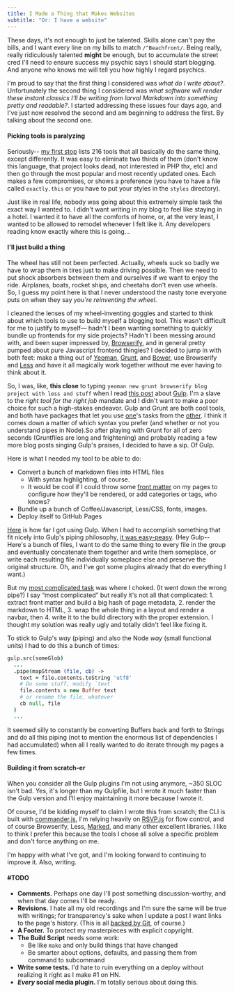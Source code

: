 ```yaml
---
title: I Made a Thing that Makes Websites
subtitle: "Or: I have a website"
---
```


These days, it's not enough to just be talented.  Skills alone can't pay the
bills, and I want every line on my bills to match `/^Beachfront/`.  Being
really, really ridiculously talented **might** be enough, but to accumulate
the street cred I'll need to ensure success my psychic says I should start
blogging.  And anyone who knows me will tell you how highly I regard psychics.

I'm proud to say that the first thing I considered was *what do I write about?*.
Unfortunately the second thing I considered was *what software will render these
instant classics I'll be writing from larval Markdown into something pretty and
readable?*.  I started addressing these issues four days ago, and I've just now
resolved the second and am beginning to address the first.  By talking about the
second one.

#### Picking tools is paralyzing
Seriously-- [my first stop](http://staticsitegenerators.net/) lists 216 tools
that all basically do the same thing, except differently.  It was easy to
eliminate two thirds of them (don't know this language, that project looks dead,
not interested in PHP thx, etc) and then go through the most popular and most
recently updated ones.  Each makes a few compromises, or shows a preference (you
have to have a file called `exactly.this` or you have to put your styles in the
`styles` directory).

Just like in real life, nobody was going about this extremely simple task the
exact way I wanted to.  I didn't want writing in my blog to feel like staying in
a hotel.  I wanted it to have all the comforts of home, or, at the very least, I
wanted to be allowed to remodel whenever I felt like it.  Any developers reading
know exactly where this is going...

#### I'll just build a thing
The wheel has still not been perfected.  Actually, wheels suck so badly we have
to wrap them in tires just to make driving possible.  Then we need to put shock
absorbers between them and ourselves if we want to enjoy the ride.  Airplanes,
boats, rocket ships, and cheetahs don't even use wheels.  So, I guess my point
here is that I never understood the nasty tone everyone puts on when they say
*you're reinventing the wheel*.

I cleaned the lenses of my wheel-inventing goggles and started to think about
which tools to use to build myself a blogging tool.  This wasn't difficult for
me to justify to myself— hadn't I been wanting something to quickly bundle up
frontends for my side projects?  Hadn't I been messing around with, and been
super impressed by, [Browserify](http://browserify.org/), and in general pretty
pumped about pure Javascript frontend thingies?  I decided to jump in with both
feet: make a thing out of [Yeoman](http://yeoman.io/), [Grunt](http://gruntjs.com/),
and [Bower](http://bower.io/), use Browserify and [Less](http://www.lesscss.org/)
and have it all magically work together without me ever having to think about it.

So, I was, like, **this close** to typing `yeoman new grunt browserify blog
project with less and stuff` when I read [this
post](http://blog.ponyfoo.com/2014/01/09/gulp-grunt-whatever) about
[Gulp](http://gulpjs.com/).  I'm a slave to the *right tool for the right job*
mandate and I didn't want to make a poor choice for such a high-stakes
endeavor.  Gulp and Grunt are both cool tools, and both have packages that let
you use [one](https://npmjs.org/package/gulp-grunt)'s tasks from the
[other](https://npmjs.org/package/grunt-gulp).  I think it comes down a matter
of which syntax you prefer (and whether or not you understand pipes in Node).So
after playing with Grunt for all of zero seconds (Gruntfiles are long and
frightening) and probably reading a few more blog posts singing Gulp's praises,
I decided to have a sip.  Of Gulp.

Here is what I needed my tool to be able to do:

* Convert a bunch of markdown files into HTML files
  * With syntax highlighting, of course.
  * It would be cool if I could throw some [front
    matter](http://jekyllrb.com/docs/frontmatter/) on my pages to configure how
    they'll be rendered, or add categories or tags, who knows?
* Bundle up a bunch of Coffee/Javascript, Less/CSS, fonts, images.
* Deploy itself to GitHub Pages

[Here](https://github.com/dashkb/gulp-site) is how far I got using Gulp.  When I
had to accomplish something that fit nicely into Gulp's piping philosophy, [it
was
easy-peasy](https://github.com/dashkb/gulp-site/blob/master/gulpfile.coffee#L76).
(Hey Gulp-- Here's a bunch of files, I want to do the same thing to every file in the group
and eventually concatenate them together and write them someplace, or
write each resulting file individually someplace else and preserve the original
structure.  Oh, and I've got some plugins already that do everything I want.)

But my [most complicated
task](https://github.com/dashkb/gulp-site/blob/master/gulpfile.coffee#L35) was where
I choked.  (It went down the wrong pipe?)  I say “most complicated” but really
it's not all that complicated: 1. extract front matter and build a big hash of
page metadata, 2. render the markdown to HTML, 3. wrap the whole thing in a
layout and render a navbar, then 4. write it to the build directory with the
proper extension.  I thought my solution was really ugly and totally didn't feel
like fixing it.

To stick to Gulp's *way* (piping) and also the Node *way* (small functional
units) I had to do this a bunch of times:

```coffeescript
gulp.src(someGlob)
  ...
  .pipe(mapStream (file, cb) ->
    text = file.contents.toString 'utf8'
    # Do some stuff, modify `text`
    file.contents = new Buffer text
    # or rename the file, whatever
    cb null, file
  )
  ...
```

It seemed silly to constantly be converting Buffers back and forth to Strings
and do all this piping (not to mention the enormous list of dependencies
I had accumulated) when all I really wanted to do iterate through my pages a few times.

#### Building it from scratch-er
When you consider all the Gulp plugins I'm not using anymore, ~350
SLOC isn't bad.  Yes, it's longer than my Gulpfile, but I wrote it much
faster than the Gulp version and I'll enjoy maintaining it more because
I wrote it.

Of course, I'd be kidding myself to claim I wrote this from scratch; the CLI is
built with [commander.js](https://github.com/visionmedia/commander.js), I'm
relying heavily on [RSVP.js](https://github.com/tildeio/rsvp.js) for flow
control, and of course Browserify, Less, [Marked](https://github.com/chjj/marked),
and many other excellent libraries.  I like to think I prefer this because the
tools I chose all solve a specific problem and don't force anything on me.

I'm happy with what I've got, and I'm looking forward to continuing to improve
it.  Also, writing.

#### #TODO

* **Comments.**  Perhaps one day I'll post something discussion-worthy, and when
  that day comes I'll be ready.
* **Revisions.** I hate all my old recordings and I'm sure the same will be
  true with writings; for transparency's sake when I update a post I want links
  to the page's history.  (This is all [backed by Git](https://github.com/dashkb/dashkb.github.io), of course.)
* **A Footer.** To protect my masterpieces with explicit copyright.
* **The Build Script** needs some work:
    * Be like `make` and only build things that have changed
    * Be smarter about options, defaults, and passing them from command to subcommand
* **Write some tests.** I'd hate to ruin everything on a deploy without realizing it right as I make #1 on HN.
* **_Every_ social media plugin.** I'm totally serious about doing this.
